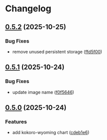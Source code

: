 # Changelog

## [0.5.2](https://github.com/mikesmitty/wyoming-helm/compare/kokoro-wyoming-v0.5.1...kokoro-wyoming-v0.5.2) (2025-10-25)


### Bug Fixes

* remove unused persistent storage ([ffd5f00](https://github.com/mikesmitty/wyoming-helm/commit/ffd5f00f0ab0815d37345e27894d037961515421))

## [0.5.1](https://github.com/mikesmitty/wyoming-helm/compare/kokoro-wyoming-v0.5.0...kokoro-wyoming-v0.5.1) (2025-10-24)


### Bug Fixes

* update image name ([f0f5646](https://github.com/mikesmitty/wyoming-helm/commit/f0f5646b14196644d3986b17726c1b8ebb4f25b3))

## [0.5.0](https://github.com/mikesmitty/wyoming-helm/compare/kokoro-wyoming-v0.4.0...kokoro-wyoming-v0.5.0) (2025-10-24)


### Features

* add kokoro-wyoming chart ([cdeb1e6](https://github.com/mikesmitty/wyoming-helm/commit/cdeb1e6a6cda1db0ec705eb1c6dca613a356b8ab))
